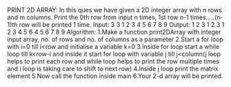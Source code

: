 PRINT 2D ARRAY:
In this ques we have given a 2D integer array with n rows and m columns. Print the 0th row from input n times, 1st row n-1 times…..(n-1)th row will be printed 1 time.
Input:
3 3
1 2 3
4 5 6
7 8 9
Output:
1 2 3
1 2 3
1 2 3
4 5 6
4 5 6
7 8 9
Algorithm:
1.Make a function print2DArray with integer input array, no. of rows and no. of columns as a parameter
2.Start a for loop with i=0 till i<row and initialise a variable k=0
3.Inside for loop start a while loop till k<row-i and inside it start for loop with variable j till j<column(j loop helps to print each row and while loop helps to print the row multiple times and i loop is taking care to shift to next row)
4.Inside j loop print the matrix element
5.Now call the function inside main
6.Your 2-d array will be printed.

